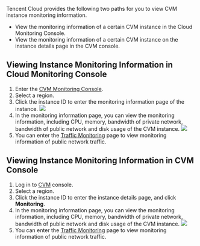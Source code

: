 
Tencent Cloud provides the following two paths for you to view CVM instance monitoring information.

-  View the monitoring information of a certain CVM instance in the Cloud Monitoring Console.
-  View the monitoring information of a certain CVM instance on the instance details page in the CVM console.

## Viewing Instance Monitoring Information in Cloud Monitoring Console


1. Enter the [CVM Monitoring Console](https://console.cloud.tencent.com/monitor/product/cvm).
2. Select a region.
3. Click the instance ID to enter the monitoring information page of the instance.
![](https://main.qcloudimg.com/raw/4256437c62f1aa42bf24d825fa6efe5b.png)
4. In the monitoring information page, you can view the monitoring information, including CPU, memory, bandwidth of private network, bandwidth of public network and disk usage of the CVM instance.
![](https://main.qcloudimg.com/raw/18a57ce53a6b16c5802e459b85b5f571.png)
5. You can enter the [Traffic Monitoring](https://console.cloud.tencent.com/monitor/flow) page to view monitoring information of public network traffic.

## Viewing Instance Monitoring Information in CVM Console

1. Log in to [CVM](https://console.cloud.tencent.com/cvm/index) console.
2. Select a region.
3. Click the instance ID to enter the instance details page, and click **Monitoring**.
4. In the monitoring information page, you can view the monitoring information, including CPU, memory, bandwidth of private network, bandwidth of public network and disk usage of the CVM instance.
![](https://main.qcloudimg.com/raw/8e2015171b99fe9572d76a80e64fba34.png)
5. You can enter the [Traffic Monitoring](https://console.cloud.tencent.com/monitor/flow) page to view monitoring information of public network traffic.

